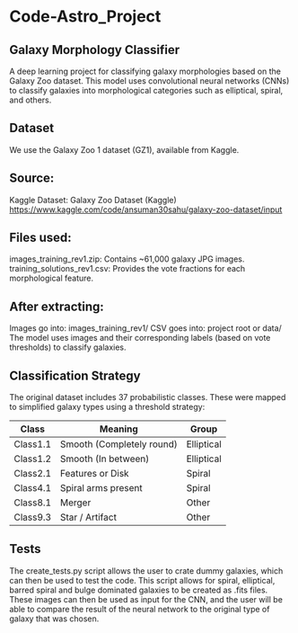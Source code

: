 # Code-Astro_Project

## Galaxy Morphology Classifier
A deep learning project for classifying galaxy morphologies based on the Galaxy Zoo dataset. This model uses convolutional neural networks (CNNs) to classify galaxies into morphological categories such as elliptical, spiral, and others.


## Dataset
We use the Galaxy Zoo 1 dataset (GZ1), available from Kaggle.

## Source:
Kaggle Dataset: Galaxy Zoo Dataset (Kaggle)
https://www.kaggle.com/code/ansuman30sahu/galaxy-zoo-dataset/input

## Files used:
images_training_rev1.zip: Contains ~61,000 galaxy JPG images.
training_solutions_rev1.csv: Provides the vote fractions for each morphological feature.

## After extracting:
Images go into: images_training_rev1/
CSV goes into: project root or data/
The model uses images and their corresponding labels (based on vote thresholds) to classify galaxies.

## Classification Strategy
The original dataset includes 37 probabilistic classes. These were mapped to simplified galaxy types using a threshold strategy:

| Class      | Meaning                        | Group         |
|------------|--------------------------------|----------------|
| Class1.1   | Smooth (Completely round)      | Elliptical     |
| Class1.2   | Smooth (In between)            | Elliptical     |
| Class2.1   | Features or Disk               | Spiral         |
| Class4.1   | Spiral arms present            | Spiral         |
| Class8.1   | Merger                         | Other          |
| Class9.3   | Star / Artifact                | Other          |

## Tests
The create_tests.py script allows the user to crate dummy galaxies, which can then be used to test the code. This script allows for spiral, elliptical, barred spiral and bulge dominated galaxies to be created as .fits files. These images can then be used as input for the CNN, and the user will be able to compare the result of the neural network to the original type of galaxy that was chosen.


